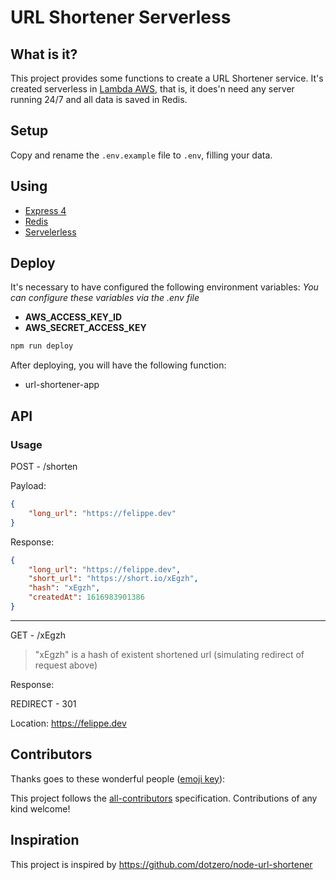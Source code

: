# URL Shortener Serverless

## What is it?

This project provides some functions to create a URL Shortener service. It's created serverless in [Lambda AWS](https://aws.amazon.com/pt/lambda/), that is, it does'n need any server running 24/7 and all data is saved in Redis.

## Setup  
Copy and rename the `.env.example` file to `.env`, filling your data.  
  
## Using
* [Express 4](http://expressjs.com/)
* [Redis](http://redis.io)
* [Servelerless](https://www.serverless.com/)


## Deploy  
It's necessary to have configured the following environment variables:
*You can configure these variables via the .env file*
 - **AWS_ACCESS_KEY_ID**
 - **AWS_SECRET_ACCESS_KEY**

 ```bat  
npm run deploy
```  

After deploying, you will have the following function:

- url-shortener-app


## API

### Usage

POST - /shorten

Payload:
```json
{
    "long_url": "https://felippe.dev"
}
```

Response:
````json
{
    "long_url": "https://felippe.dev",
    "short_url": "https://short.io/xEgzh",
    "hash": "xEgzh",
    "createdAt": 1616983901386
}
````

---

GET - /xEgzh
> "xEgzh" is a hash of existent shortened url (simulating redirect of request above) 

Response:

REDIRECT - 301

Location: https://felippe.dev

## Contributors

Thanks goes to these wonderful people ([emoji key](https://github.com/kentcdodds/all-contributors#emoji-key)):

<!-- ALL-CONTRIBUTORS-LIST:START - Do not remove or modify this section -->
<!-- prettier-ignore -->
<!-- ALL-CONTRIBUTORS-LIST:END -->

This project follows the [all-contributors](https://github.com/kentcdodds/all-contributors) specification. Contributions of any kind welcome!

## Inspiration
This project is inspired by https://github.com/dotzero/node-url-shortener
